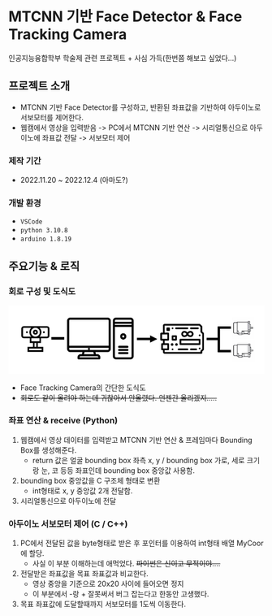 # MTCNN 기반 Face Detector & Face Tracking Camera
인공지능융합학부 학술제 관련 프로젝트 + 사심 가득(한번쯤 해보고 싶었다...)

## 프로젝트 소개
- MTCNN 기반 Face Detector를 구성하고, 반환된 좌표값을 기반하여 아두이노로 서보모터를 제어한다.
- 웹캠에서 영상을 입력받음 -> PC에서 MTCNN 기반 연산 -> 시리얼통신으로 아두이노에 좌표값 전달 -> 서보모터 제어

### 제작 기간
- 2022.11.20 ~ 2022.12.4 (아마도?)

### 개발 환경
 - `VSCode`
 - `python 3.10.8`
 - `arduino 1.8.19`
 
 ## 주요기능 & 로직
 ### 회로 구성 및 도식도
 <p align="center">
     <img src="./logic.png">
 </p>
 
- Face Tracking Camera의 간단한 도식도
- ~~회로도 같이 올려야 하는데 귀찮아서 안올렸다. 언젠간 올리겠지.....~~
 
 ### 좌표 연산 & receive (Python)
1. 웹캠에서 영상 데이터를 입력받고 MTCNN 기반 연산 & 프레임마다 Bounding Box를 생성해준다. 
    - return 값은 얼굴 bounding box 좌측 x, y / bounding box 가로, 세로 크기랑 눈, 코 등등 좌표인데 bounding box 중앙값 사용함.
2. bounding box 중앙값을 C 구조체 형태로 변환
    - int형태로 x, y 중앙값 2개 전달함.
3. 시리얼통신으로 아두이노에 전달

### 아두이노 서보모터 제어 (C / C++)
1. PC에서 전달된 값을 byte형태로 받은 후 포인터를 이용하여 int형태 배열 MyCoor에 할당.
    - 사실 이 부분 이해하는데 애먹었다. ~~파이썬은 신이고 무적이야....~~
2. 전달받은 좌표값을 목표 좌표값과 비교한다.
    - 영상 중앙을 기준으로 20x20 사이에 들어오면 정지 
    - 이 부분에서 -랑 + 잘못써서 버그 잡는다고 한동안 고생했다.
3. 목표 좌표값에 도달할때까지 서보모터를 1도씩 이동한다.
